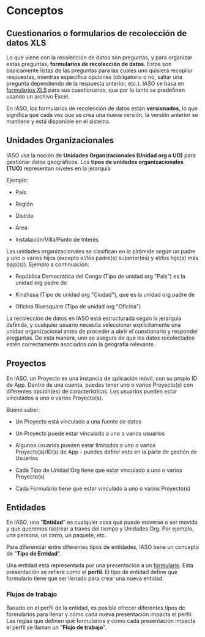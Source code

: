 # Conceptos

## Cuestionarios o formularios de recolección de datos XLS

Lo que viene con la recolección de datos son preguntas, y para organizar estas preguntas, **formularios de recolección de datos**. Estos son básicamente listas de las preguntas para las cuales uno quisiera recopilar respuestas, mientras especifica opciones (obligatorio o no, saltar una pregunta dependiendo de la respuesta anterior, etc.).
IASO se basa en [formularios XLS](https://xlsform.org/en/) para sus cuestionarios, que por lo tanto se predefinen usando un archivo Excel.

En IASO, los formularios de recolección de datos están **versionados**, lo que significa que cada vez que se crea una nueva versión, la versión anterior se mantiene y está disponible en el sistema.

## Unidades Organizacionales
IASO usa la noción de **Unidades Organizacionales (Unidad org o UO)** para gestionar datos geográficos.
Los **tipos de unidades organizacionales (TUO)** representan niveles en la jerarquía

Ejemplo:

- País

- Región
- Distrito
- Área
- Instalación/Villa/Punto de Interés

Las unidades organizacionales se clasifican en la pirámide según un padre y uno o varios hijos (excepto el/los padre(s) superior(es) y el/los hijo(s) más bajo(s)).
Ejemplo a continuación:

- República Democrática del Congo (Tipo de unidad org "País") es la unidad org padre de

- Kinshasa (Tipo de unidad org "Ciudad"), que es la unidad org padre de
- Oficina Bluesquare (Tipo de unidad org "Oficina")


La recolección de datos en IASO está estructurada según la jerarquía definida, y cualquier usuario necesita seleccionar explícitamente una unidad organizacional antes de proceder a abrir el cuestionario y responder preguntas. De esta manera, uno se asegura de que los datos recolectados estén correctamente asociados con la geografía relevante.

## Proyectos
En IASO, un Proyecto es una instancia de aplicación móvil, con su propio ID de App. Dentro de una cuenta, puedes tener uno o varios Proyecto(s) con diferentes opción(es) de características.
Los usuarios pueden estar vinculados a uno o varios Proyecto(s).

Bueno saber:

- Un Proyecto está vinculado a una fuente de datos

- Un Proyecto puede estar vinculado a uno o varios usuarios
- Algunos usuarios pueden estar limitados a uno o varios Proyecto(s)/ID(s) de App - puedes definir esto en la parte de gestión de Usuarios
- Cada Tipo de Unidad Org tiene que estar vinculado a uno o varios Proyecto(s)
- Cada Formulario tiene que estar vinculado a uno o varios Proyecto(s)

## Entidades
En IASO, una "**Entidad**" es cualquier cosa que puede moverse o ser movida y que queremos rastrear a través del tiempo y Unidades Org. Por ejemplo, una persona, un carro, un paquete, etc.

Para diferenciar entre diferentes tipos de entidades, IASO tiene un concepto de "**Tipo de Entidad**".

Una entidad está representada por una presentación a un [formulario](#Cuestionarios-o-formularios-de-recolección-de-datos-XLS). Esta presentación se refiere como el **perfil**.
El tipo de entidad define qué formulario tiene que ser llenado para crear una nueva entidad.

### Flujos de trabajo
Basado en el perfil de la entidad, es posible ofrecer diferentes tipos de formularios para llenar y cómo cada nueva presentación impacta el perfil.
Las reglas que definen qué formularios y cómo cada presentación impacta el perfil se llaman un "**Flujo de trabajo**".